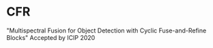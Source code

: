 # CFR
"Multispectral Fusion for Object Detection with Cyclic Fuse-and-Refine Blocks" Accepted by ICIP 2020
